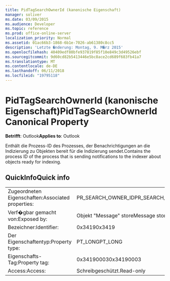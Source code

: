 ```yaml
---
title: PidTagSearchOwnerId (kanonische Eigenschaft)
manager: soliver
ms.date: 03/09/2015
ms.audience: Developer
ms.topic: reference
ms.prod: office-online-server
localization_priority: Normal
ms.assetid: 01ac66b3-1868-6b1e-7026-ab61380c8cc5
description: 'Letzte �nderung: Montag, 9. M�rz 2015'
ms.openlocfilehash: 40409edf80bfe937819f85f10e849c3d49526ebf
ms.sourcegitcommit: 9d60cd82b5413446e5bc8ace2cd689f683fb41a7
ms.translationtype: MT
ms.contentlocale: de-DE
ms.lasthandoff: 06/11/2018
ms.locfileid: "19795118"
---
```

# <a name="pidtagsearchownerid-canonical-property"></a><span data-ttu-id="80339-103">PidTagSearchOwnerId (kanonische Eigenschaft)</span><span class="sxs-lookup"><span data-stu-id="80339-103">PidTagSearchOwnerId Canonical Property</span></span>

  
  
<span data-ttu-id="80339-104">**Betrifft**: Outlook</span><span class="sxs-lookup"><span data-stu-id="80339-104">**Applies to**: Outlook</span></span> 
  
<span data-ttu-id="80339-105">Enthält die Prozess-ID des Prozesses, der Benachrichtigungen an die Indizierung zu Objekten bereit für die Indizierung sendet.</span><span class="sxs-lookup"><span data-stu-id="80339-105">Contains the process ID of the process that is sending notifications to the indexer about objects ready for indexing.</span></span>
  
## <a name="quick-info"></a><span data-ttu-id="80339-106">QuickInfo</span><span class="sxs-lookup"><span data-stu-id="80339-106">Quick info</span></span>

|||
|:-----|:-----|
|<span data-ttu-id="80339-107">Zugeordneten Eigenschaften:</span><span class="sxs-lookup"><span data-stu-id="80339-107">Associated properties:</span></span>  <br/> |<span data-ttu-id="80339-108">PR_SEARCH_OWNER_ID</span><span class="sxs-lookup"><span data-stu-id="80339-108">PR_SEARCH_OWNER_ID</span></span>  <br/> |
|<span data-ttu-id="80339-109">Verf�gbar gemacht von:</span><span class="sxs-lookup"><span data-stu-id="80339-109">Exposed by:</span></span>  <br/> |<span data-ttu-id="80339-110">Objekt "Message" store</span><span class="sxs-lookup"><span data-stu-id="80339-110">Message store object</span></span>  <br/> |
|<span data-ttu-id="80339-111">Bezeichner:</span><span class="sxs-lookup"><span data-stu-id="80339-111">Identifier:</span></span>  <br/> |<span data-ttu-id="80339-112">0x3419</span><span class="sxs-lookup"><span data-stu-id="80339-112">0x3419</span></span>  <br/> |
|<span data-ttu-id="80339-113">Der Eigenschaftentyp:</span><span class="sxs-lookup"><span data-stu-id="80339-113">Property type:</span></span>  <br/> |<span data-ttu-id="80339-114">PT_LONG</span><span class="sxs-lookup"><span data-stu-id="80339-114">PT_LONG</span></span>  <br/> |
|<span data-ttu-id="80339-115">Eigenschafts-Tag:</span><span class="sxs-lookup"><span data-stu-id="80339-115">Property tag:</span></span>  <br/> |<span data-ttu-id="80339-116">0x34190003</span><span class="sxs-lookup"><span data-stu-id="80339-116">0x34190003</span></span>  <br/> |
|<span data-ttu-id="80339-117">Access:</span><span class="sxs-lookup"><span data-stu-id="80339-117">Access:</span></span>  <br/> |<span data-ttu-id="80339-118">Schreibgeschützt.</span><span class="sxs-lookup"><span data-stu-id="80339-118">Read-only</span></span>  <br/> |
   

